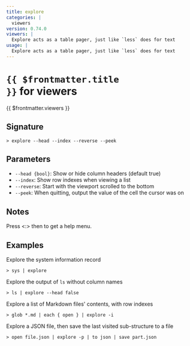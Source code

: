 ```yaml
---
title: explore
categories: |
  viewers
version: 0.74.0
viewers: |
  Explore acts as a table pager, just like `less` does for text
usage: |
  Explore acts as a table pager, just like `less` does for text
---
```


# <code>{{ $frontmatter.title }}</code> for viewers

<div class='command-title'>{{ $frontmatter.viewers }}</div>

## Signature

```> explore --head --index --reverse --peek```

## Parameters

 -  `--head {bool}`: Show or hide column headers (default true)
 -  `--index`: Show row indexes when viewing a list
 -  `--reverse`: Start with the viewport scrolled to the bottom
 -  `--peek`: When quitting, output the value of the cell the cursor was on

## Notes
Press <:> then <h> to get a help menu.
## Examples

Explore the system information record
```shell
> sys | explore
```

Explore the output of `ls` without column names
```shell
> ls | explore --head false
```

Explore a list of Markdown files' contents, with row indexes
```shell
> glob *.md | each { open } | explore -i
```

Explore a JSON file, then save the last visited sub-structure to a file
```shell
> open file.json | explore -p | to json | save part.json
```
